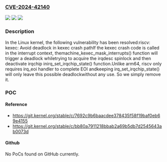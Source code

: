 ### [CVE-2024-42140](https://cve.mitre.org/cgi-bin/cvename.cgi?name=CVE-2024-42140)
![](https://img.shields.io/static/v1?label=Product&message=Linux&color=blue)
![](https://img.shields.io/static/v1?label=Version&message=12f237200c16%3C%20bb80a7911218%20&color=brighgreen)
![](https://img.shields.io/static/v1?label=Vulnerability&message=n%2Fa&color=brighgreen)

### Description

In the Linux kernel, the following vulnerability has been resolved:riscv: kexec: Avoid deadlock in kexec crash pathIf the kexec crash code is called in the interrupt context, themachine_kexec_mask_interrupts() function will trigger a deadlock whiletrying to acquire the irqdesc spinlock and then deactivate irqchip inirq_set_irqchip_state() function.Unlike arm64, riscv only requires irq_eoi handler to complete EOI andkeeping irq_set_irqchip_state() will only leave this possible deadlockwithout any use. So we simply remove it.

### POC

#### Reference
- https://git.kernel.org/stable/c/7692c9b6baacdee378435f58f19baf0eb69e4155
- https://git.kernel.org/stable/c/bb80a7911218bbab2a69b5db7d2545643ab0073d

#### Github
No PoCs found on GitHub currently.

